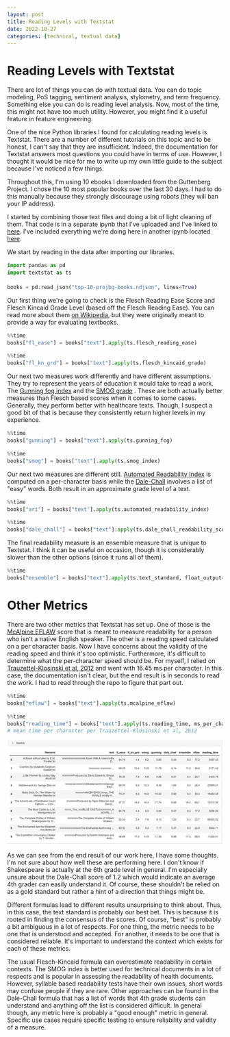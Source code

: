 ```yaml
---
layout: post
title: Reading Levels with Textstat
date: 2022-10-27
categories: [technical, textual data]
---
```


# Reading Levels with Textstat
There are lot of things you can do with textual data. You can do topic modeling,
PoS tagging, sentiment analysis, stylometry, and term frequency. Something else
you can do is reading level analysis. Now, most of the time, this might not have
too much utility. However, you might find it a useful feature in feature engineering.

One of the nice Python libraries I found for calculating reading levels is Textstat.
There are a number of different tutorials on this topic and to be honest, I can't
say that they are insufficient. Indeed, the documentation for Textstat answers
most questions you could have in terms of use. However, I thought it would be nice
for me to write up my own little guide to the subject because I've noticed a few
things.

Throughout this, I'm using 10 ebooks I
downloaded from the Guttenberg Project. I chose the 10 most popular books over
the last 30 days. I had to do this manually because they strongly discourage
using robots (they will ban your IP address).

I started by combining those text files and doing a bit of light cleaning of them.
That code is in a separate ipynb that I've uploaded and I've linked to [here]().
I've included everything we're doing here in another ipynb located [here]().

We start by reading in the data after importing our libraries.
```Python
import pandas as pd
import textstat as ts

books = pd.read_json("top-10-projbg-books.ndjson", lines=True)
```

Our first thing we're going to check is the Flesch Reading Ease Score and Flesch
Kincaid Grade Level (based off the Flesch Reading Ease). You can read more about
them [on Wikipedia](https://en.wikipedia.org/wiki/Flesch%E2%80%93Kincaid_readability_tests),
but they were originally meant to provide a way for evaluating textbooks.  
```Python
%%time
books["fl_ease"] = books["text"].apply(ts.flesch_reading_ease)
```
```Python
%%time
books["fl_kn_grd"] = books["text"].apply(ts.flesch_kincaid_grade)
```

Our next two measures work differently and have different assumptions. They try
to represent the years of education it would take to read a work. The [Gunning fog
index](https://en.wikipedia.org/wiki/Gunning_fog_index) and the [SMOG grade](https://en.wikipedia.org/wiki/SMOG)
. These are both actually better measures than Flesch based scores when it comes
to some cases. Generally, they perform better with healthcare texts. Though, I suspect
a good bit of that is because they consistently return higher levels in my experience.
```Python
%%time
books["gunning"] = books["text"].apply(ts.gunning_fog)
```

```Python
%%time
books["smog"] = books["text"].apply(ts.smog_index)
```

Our next two measures are different still. [Automated Readability Index](https://en.wikipedia.org/wiki/Automated_readability_index) is computed on a per-character basis
while the [Dale-Chall](https://en.wikipedia.org/wiki/Dale%E2%80%93Chall_readability_formula) involves a list of "easy" words. Both result in an approximate grade level of a text.
```Python
%%time
books["ari"] = books["text"].apply(ts.automated_readability_index)
```
```Python
%%time
books["dale_chall"] = books["text"].apply(ts.dale_chall_readability_score)
```

The final readability measure is an ensemble measure that is unique to Textstat.
I think it can be useful on occasion, though it is considerably slower than the
other options (since it runs all of them).
```Python
%%time
books["ensemble"] = books["text"].apply(ts.text_standard, float_output=True)
```

# Other Metrics
There are two other metrics that Textstat has set up. One of those is the [McAlpine
EFLAW](https://www.angelfire.com/nd/nirmaldasan/journalismonline/fpetge.html) score
that is meant to measure readability for a person who isn't a native English
speaker. The other is a reading speed calculated on a per character basis. Now I
have concerns about the validity of the reading speed and think it's too optimistic.
Furthermore, it's difficult to determine what the per-character speed should be.
For myself, I relied on [Trauzettel-Klosinski et al, 2012](https://iovs.arvojournals.org/article.aspx?articleid=2166061) and went with 16.45 ms per character. In this case,
the documentation isn't clear, but the end result is in seconds to read the work.
I had to read through the repo to figure that part out.

```Python
%%time
books["eflaw"] = books["text"].apply(ts.mcalpine_eflaw)
```

```Python
%%time
books["reading_time"] = books["text"].apply(ts.reading_time, ms_per_char=16.45)
# mean time per character per Trauzettel-Klosinski et al, 2012
```
![table output](/images/reading_levels_table.JPG)

As we can see from the end result of our work here, I have some thoughts.
I'm not sure about how well these are performing here. I don't know if Shakespeare
is actually at the 6th grade level in general. I'm especially unsure about the Dale-Chall
score of 1.2 which would indicate an average 4th grader can easily understand it.
Of course, these shouldn't be relied on as a gold standard but rather a hint of a
direction that things might be.

Different formulas lead to different results unsurprising to think about. Thus,
in this case, the text standard is probably our best bet. This is because it is
rooted in finding the consensus of the scores. Of course, "best" is probably a
 bit ambiguous in a lot of respects. For one thing, the metric needs to be one that
 is understood and accepted. For another, it needs to be one that is considered
 reliable. It's important to understand the context which exists for each of these
 metrics.

 The usual Flesch-Kincaid formula can overestimate readability in certain contexts.
 The SMOG index is better used for technical documents in a lot of respects and
  is popular in assessing the readability of health documents. However, syllable
  based readability tests have their own issues, short words may confuse people
  if they are rare. Other approaches can be found in the Dale-Chall formula that
  has a list of words that 4th grade students can understand and anything off the
  list is considered difficult. In general though, any metric here is probably a
  "good enough" metric in general. Specific use cases require specific testing to
  ensure reliability and validity of a measure.
